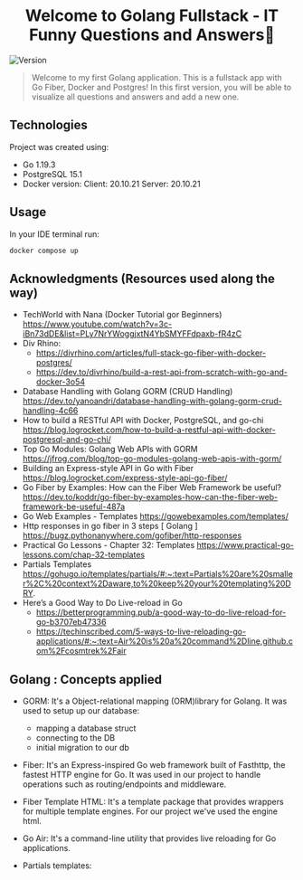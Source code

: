 <h1 align="center">Welcome to Golang Fullstack - IT Funny Questions and Answers👋</h1>
<p>
  <img alt="Version" src="https://img.shields.io/badge/version-1.0-blue.svg?cacheSeconds=2592000" />
</p>

> Welcome to my first Golang application. This is a fullstack app with Go Fiber, Docker and Postgres! In this first version, you will be able to visualize all questions and answers and add a new one.   

## Technologies

Project was created using:
* Go 1.19.3
* PostgreSQL 15.1
* Docker version: 
    Client: 20.10.21
    Server: 20.10.21
    
## Usage
In your IDE terminal run:
```sh
docker compose up
```
## Acknowledgments (Resources used along the way)
    
   - TechWorld with Nana (Docker Tutorial gor Beginners)
      https://www.youtube.com/watch?v=3c-iBn73dDE&list=PLy7NrYWoggjxtN4YbSMYFFdpaxb-fR4zC
   - Div Rhino: 
     * https://divrhino.com/articles/full-stack-go-fiber-with-docker-postgres/
     * https://dev.to/divrhino/build-a-rest-api-from-scratch-with-go-and-docker-3o54
   - Database Handling with Golang GORM (CRUD Handling)
      https://dev.to/yanoandri/database-handling-with-golang-gorm-crud-handling-4c66
   - How to build a RESTful API with Docker, PostgreSQL, and go-chi
      https://blog.logrocket.com/how-to-build-a-restful-api-with-docker-postgresql-and-go-chi/ 
   - Top Go Modules: Golang Web APIs with GORM
      https://jfrog.com/blog/top-go-modules-golang-web-apis-with-gorm/ 
   - Building an Express-style API in Go with Fiber
     https://blog.logrocket.com/express-style-api-go-fiber/ 
   - Go Fiber by Examples: How can the Fiber Web Framework be useful?
     https://dev.to/koddr/go-fiber-by-examples-how-can-the-fiber-web-framework-be-useful-487a
   - Go Web Examples - Templates
     https://gowebexamples.com/templates/
   - Http responses in go fiber in 3 steps [ Golang ]
     https://bugz.pythonanywhere.com/gofiber/http-responses
   - Practical Go Lessons - Chapter 32: Templates
     https://www.practical-go-lessons.com/chap-32-templates
   - Partials Templates
     https://gohugo.io/templates/partials/#:~:text=Partials%20are%20smaller%2C%20context%2Daware,to%20keep%20your%20templating%20DRY.
   - Here’s a Good Way to Do Live-reload in Go
     *  https://betterprogramming.pub/a-good-way-to-do-live-reload-for-go-b3707eb47336
     *  https://techinscribed.com/5-ways-to-live-reloading-go-applications/#:~:text=Air%20is%20a%20command%2Dline,github.com%2Fcosmtrek%2Fair
     
## Golang : Concepts applied

  - GORM:  It's a Object-relational mapping (ORM)library for Golang. It was used to setup up our database:
     * mapping a database struct
     * connecting to the DB
     * initial migration to our db
     
 - Fiber: It's an Express-inspired Go web framework built of Fasthttp, the fastest HTTP engine for Go. It was used in our project to handle operations such as routing/endpoints and middleware. 
 
 - Fiber Template HTML: It's a template package that provides wrappers for multiple template engines. For our project we've used the engine html.

 - Go Air: It's a command-line utility that provides live reloading for Go applications.

 - Partials templates: 

    
